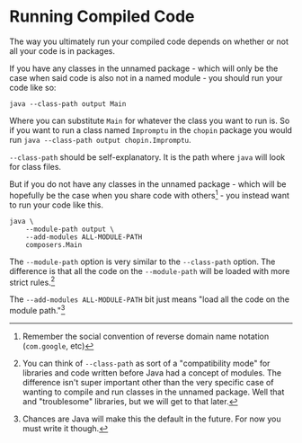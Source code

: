 # Running Compiled Code

The way you ultimately run your compiled code depends on 
whether or not all your code is in packages.

If you have any classes in the unnamed package - which
will only be the case when said code is also not in a named
module - you should run your code like so:

```bash,no_run
java --class-path output Main
```

Where you can substitute `Main` for whatever the class you want to run is.
So if you want to run a class named `Impromptu` in the `chopin` package
you would run `java --class-path output chopin.Impromptu`.

`--class-path` should be self-explanatory. It is the path where `java`
will look for class files.

But if you do not have any classes in the unnamed package - which will
be hopefully be the case when you share code with others[^conflicts] -
you instead want to run your code like this.

```
java \
    --module-path output \
    --add-modules ALL-MODULE-PATH
    composers.Main
```

The `--module-path` option is very similar to the `--class-path` option. The difference
is that all the code on the `--module-path` will be loaded with more strict rules.[^before]

The `--add-modules ALL-MODULE-PATH` bit just means "load all the code on the module path."[^auth]

[^conflicts]: Remember the social convention of reverse domain name notation (`com.google`, etc)

[^before]: You can think of `--class-path` as sort of a "compatibility mode" for libraries 
and code written before Java had a concept of modules. The difference isn't super important
other than the very specific case of wanting to compile and run classes in the unnamed package.
Well that and "troublesome" libraries, but we will get to that later.

[^auth]: Chances are Java will make this the default in the future. For now you must write it though.